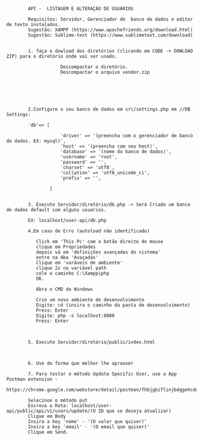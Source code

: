             API -  LISTAGEM E ALTERAÇÃO DE USUÁRIOS
            
            Requisitos: Servidor, Gerenciador de  banco de dados e editor de texto instalados.
            Sugestão: XAMPP (https://www.apachefriends.org/download.html)
            Sugestão: Sublime-text (https://www.sublimetext.com/download)


            1. faça o dowload dos diretórios (clicando em CODE -> DOWLOAD ZIP) para o diretório onde vai ser usado.

                        Descompactar o diretório.
                        Descompactar o arquivo vendor.zip
                        
                 
               
               
        

            2.Configure o seu banco de dados em src/settings.php em //DB Settings:

            'db'=> [

                        'driver' => '(preencha com o gerenciador de banco de dados. EX: mysql)',
                        'host' => '(preencha com seu host)',
                        'database' => '(nome do banco de dados)',
                        'username' => 'root',
                        'password' => '',
                        'charset' => 'utf8',
                        'collation' => 'utf8_unicode_ci',
                        'prefix' => '',

                    ]

             
            3. Execute Servidor/diretório/db.php -> Será Criado um banco de dados default com alguns usuarios.

            EX: localhost/user-api/db.php

            4.Em caso de Erro (autoload não identificado)
            
               Click em 'This Pc' com o botão direito do mouse
               clique em Propriedades
               depois vá em 'definições avançadas do sistema'
               entre na Aba 'Avaçadas'
               Clique em 'varáveis de ambiente'
               clique 2x na variável path
               cole o caminho C:\Xampp\php
               OK.
               
               Abra o CMD do Windows
               
               Crie um novo ambiente de desenvolvimento
               Digite: cd (insira o caminho da pasta de desenvolvimento) 
               Press: Enter
               Digite: php -s localhost:8080
               Press: Enter
               
               

            5. Execute Servidor/diretório/public/index.html 



            6. Use da forma que melhor lhe aprouver
            
            7. Para testar o método Update Specific User, use a App Postman extension - 
            https://chrome.google.com/webstore/detail/postman/fhbjgbiflinjbdggehcddcbncdddomop
            
            Selecinoe o método put
            Escreva a Rota: localhost/user-api/public/api/v1/users/update/(O ID que se deseja atualizar)
            Clique em Body
            Insira a key 'nome' - '(O valor que quiser)' 
            Insira a key 'email' - '(O email que quiser)'
            Clique em Send.



